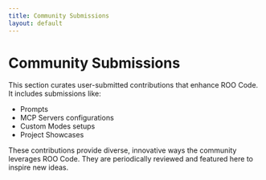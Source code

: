 ```yaml
---
title: Community Submissions
layout: default
---
```


# Community Submissions

This section curates user-submitted contributions that enhance ROO Code. It includes submissions like:

- Prompts
- MCP Servers configurations
- Custom Modes setups
- Project Showcases

These contributions provide diverse, innovative ways the community leverages ROO Code. They are periodically reviewed and featured here to inspire new ideas.